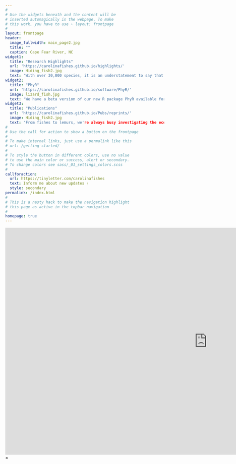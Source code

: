 ```yaml
---
#
# Use the widgets beneath and the content will be
# inserted automagically in the webpage. To make
# this work, you have to use › layout: frontpage
#
layout: frontpage
header:
  image_fullwidth: main_page2.jpg
  title: ""
  caption: Cape Fear River, NC
widget1:
  title: "Research Highlights"
  url: 'https://carolinafishes.github.io/highlights/'
  image: Hiding_fish2.jpg
  text: 'With over 30,000 species, it is an understatement to say that there is much to discover about the diversity of fishes. Come learn about our ongoing research projects and discoveries here!'
widget2:
  title: "PhyR"
  url: 'https://carolinafishes.github.io/software/PhyR/'
  image: lizard_fish.jpg
  text: 'We have a beta version of our new R package PhyR available for testing. Check out the manual and code here!'
widget3:
  title: "Publications"
  url: 'https://carolinafishes.github.io/Pubs/reprints/'
  image: Hiding_fish2.jpg
  text: 'From fishes to lemurs, we're always busy investigating the ecology and evolution of all sorts of amazing animals with our colleagues. Browse our published articles here!'
#
# Use the call for action to show a button on the frontpage
#
# To make internal links, just use a permalink like this
# url: /getting-started/
#
# To style the button in different colors, use no value
# to use the main color or success, alert or secondary.
# To change colors see sass/_01_settings_colors.scss
#
callforaction:
  url: https://tinyletter.com/carolinafishes
  text: Inform me about new updates ›
  style: secondary
permalink: /index.html
#
# This is a nasty hack to make the navigation highlight
# this page as active in the topbar navigation
#
homepage: true
---
```


<div id="videoModal" class="reveal-modal large" data-reveal="">
  <div class="flex-video widescreen vimeo" style="display: block;">
    <iframe width="1280" height="720" src="https://www.youtube.com/embed/3b5zCFSmVvU" frameborder="0" allowfullscreen></iframe>
  </div>
  <a class="close-reveal-modal">&#215;</a>
</div>
